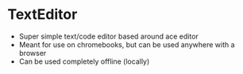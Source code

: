 # TextEditor
- Super simple text/code editor based around ace editor
- Meant for use on chromebooks, but can be used anywhere with a browser
- Can be used completely offline (locally)

